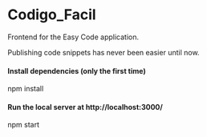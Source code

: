 # Codigo_Facil

Frontend for the Easy Code application.

Publishing code snippets has never been easier until now.

#### Install dependencies (only the first time)
npm install

#### Run the local server at http://localhost:3000/
npm start

